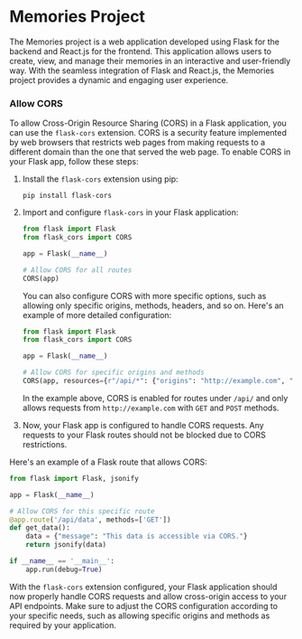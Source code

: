 # Memories Project

The Memories project is a web application developed using Flask for the backend and React.js for the frontend. This application allows users to create, view, and manage their memories in an interactive and user-friendly way. With the seamless integration of Flask and React.js, the Memories project provides a dynamic and engaging user experience.

### Allow CORS
To allow Cross-Origin Resource Sharing (CORS) in a Flask application, you can use the `flask-cors` extension. CORS is a security feature implemented by web browsers that restricts web pages from making requests to a different domain than the one that served the web page. To enable CORS in your Flask app, follow these steps:

1. Install the `flask-cors` extension using pip:

   ```
   pip install flask-cors
   ```

2. Import and configure `flask-cors` in your Flask application:

   ```python
   from flask import Flask
   from flask_cors import CORS

   app = Flask(__name__)

   # Allow CORS for all routes
   CORS(app)
   ```

   You can also configure CORS with more specific options, such as allowing only specific origins, methods, headers, and so on. Here's an example of more detailed configuration:

   ```python
   from flask import Flask
   from flask_cors import CORS

   app = Flask(__name__)

   # Allow CORS for specific origins and methods
   CORS(app, resources={r"/api/*": {"origins": "http://example.com", "methods": ["GET", "POST"]}})
   ```

   In the example above, CORS is enabled for routes under `/api/` and only allows requests from `http://example.com` with `GET` and `POST` methods.

3. Now, your Flask app is configured to handle CORS requests. Any requests to your Flask routes should not be blocked due to CORS restrictions.

Here's an example of a Flask route that allows CORS:

```python
from flask import Flask, jsonify

app = Flask(__name__)

# Allow CORS for this specific route
@app.route('/api/data', methods=['GET'])
def get_data():
    data = {"message": "This data is accessible via CORS."}
    return jsonify(data)

if __name__ == '__main__':
    app.run(debug=True)
```

With the `flask-cors` extension configured, your Flask application should now properly handle CORS requests and allow cross-origin access to your API endpoints. Make sure to adjust the CORS configuration according to your specific needs, such as allowing specific origins and methods as required by your application.
